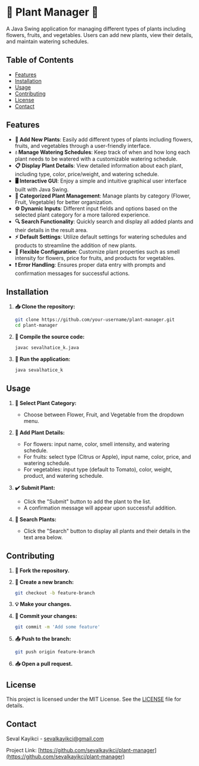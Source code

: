 # 🌿 Plant Manager 🌻

A Java Swing application for managing different types of plants including flowers, fruits, and vegetables. Users can add new plants, view their details, and maintain watering schedules.

## Table of Contents

- [Features](#features)
- [Installation](#installation)
- [Usage](#usage)
- [Contributing](#contributing)
- [License](#license)
- [Contact](#contact)

## Features

- **🌱 Add New Plants**: Easily add different types of plants including flowers, fruits, and vegetables through a user-friendly interface.
- **💧 Manage Watering Schedules**: Keep track of when and how long each plant needs to be watered with a customizable watering schedule.
- **📋 Display Plant Details**: View detailed information about each plant, including type, color, price/weight, and watering schedule.
- **🖥️ Interactive GUI**: Enjoy a simple and intuitive graphical user interface built with Java Swing.
- **📂 Categorized Plant Management**: Manage plants by category (Flower, Fruit, Vegetable) for better organization.
- **⚙️ Dynamic Inputs**: Different input fields and options based on the selected plant category for a more tailored experience.
- **🔍 Search Functionality**: Quickly search and display all added plants and their details in the result area.
- **⚡ Default Settings**: Utilize default settings for watering schedules and products to streamline the addition of new plants.
- **🔧 Flexible Configuration**: Customize plant properties such as smell intensity for flowers, price for fruits, and products for vegetables.
- **❗ Error Handling**: Ensures proper data entry with prompts and confirmation messages for successful actions.

## Installation

1. **📥 Clone the repository:**

    ```bash
    git clone https://github.com/your-username/plant-manager.git
    cd plant-manager
    ```

2. **🔨 Compile the source code:**

    ```bash
    javac sevalhatice_k.java
    ```

3. **🚀 Run the application:**

    ```bash
    java sevalhatice_k
    ```

## Usage

1. **🌿 Select Plant Category:**

   - Choose between Flower, Fruit, and Vegetable from the dropdown menu.

2. **🌸 Add Plant Details:**

   - For flowers: input name, color, smell intensity, and watering schedule.
   - For fruits: select type (Citrus or Apple), input name, color, price, and watering schedule.
   - For vegetables: input type (default to Tomato), color, weight, product, and watering schedule.

3. **✔️ Submit Plant:**

   - Click the "Submit" button to add the plant to the list.
   - A confirmation message will appear upon successful addition.

4. **🔎 Search Plants:**

   - Click the "Search" button to display all plants and their details in the text area below.

## Contributing

1. **🍴 Fork the repository.**
2. **🔀 Create a new branch:**

    ```bash
    git checkout -b feature-branch
    ```

3. **💡 Make your changes.**
4. **💾 Commit your changes:**

    ```bash
    git commit -m 'Add some feature'
    ```

5. **📤 Push to the branch:**

    ```bash
    git push origin feature-branch
    ```

6. **📥 Open a pull request.**

## License

This project is licensed under the MIT License. See the [LICENSE](LICENSE) file for details.

## Contact

Seval Kayikci - [sevalkayikci@gmail.com](mailto:sevalkayikci@gmail.com)

Project Link: [https://github.com/sevalkayikci/plant-manager](https://github.com/sevalkayikci/plant-manager)
